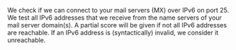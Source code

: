 We check if we can connect to your mail servers (MX) over IPv6 on port 25. 
We test all IPv6 addresses that we receive from the name servers of your 
mail server domain(s). A partial score will be given if not all IPv6 
addresses are reachable. If an IPv6 address is (syntactically) invalid, we 
consider it unreachable.
